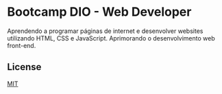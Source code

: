 # Bootcamp DIO - Web Developer

Aprendendo a programar páginas de internet e desenvolver websites utilizando HTML, CSS e JavaScript. Aprimorando o desenvolvimento web front-end.

## License

[MIT](https://choosealicense.com/licenses/mit/)
